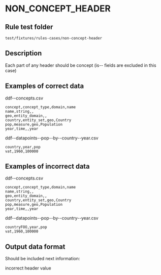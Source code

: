 # NON_CONCEPT_HEADER

## Rule test folder 

`test/fixtures/rules-cases/non-concept-header`

## Description
Each part of any header should be concept (is-- fields are excluded in this case)

## Examples of correct data

ddf--concepts.csv
```
concept,concept_type,domain,name
name,string,,
geo,entity_domain,,
country,entity_set,geo,Country
pop,measure,geo,Population
year,time,,year
```

ddf--datapoints--pop--by--country--year.csv
```
country,year,pop
vat,1960,100000
```

## Examples of incorrect data

ddf--concepts.csv
```
concept,concept_type,domain,name
name,string,,
geo,entity_domain,,
country,entity_set,geo,Country
pop,measure,geo,Population
year,time,,year
```

ddf--datapoints--pop--by--country--year.csv
```
countryFOO,year,pop
vat,1960,100000
```

## Output data format

Should be included next information:

incorrect header value
